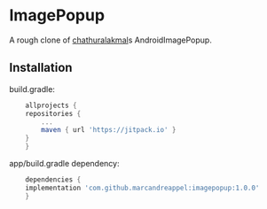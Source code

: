 # ImagePopup

A rough clone of [chathuralakmal](https://github.com/chathuralakmal/AndroidImagePopup)s AndroidImagePopup.

## Installation

build.gradle:

```gradle
    allprojects {
	repositories {
	    ...
	    maven { url 'https://jitpack.io' }
	}
    }
```

app/build.gradle dependency:

```gradle
    dependencies {
	implementation 'com.github.marcandreappel:imagepopup:1.0.0'
    }
```
